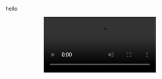 hello

<div align="center" style="padding: 0; margin: 0;">
  <video src="https://github.com/user-attachments/assets/7f10c1c0-5e67-4c10-a36c-17c3d6591035" controls style="border: none; outline: none; max-width: 100%; height: auto;"></video>
</div>
